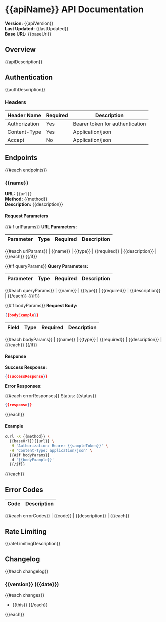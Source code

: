 # {{apiName}} API Documentation

**Version:** {{apiVersion}}  
**Last Updated:** {{lastUpdated}}  
**Base URL:** {{baseUrl}}

## Overview

{{apiDescription}}

## Authentication

{{authDescription}}

### Headers

| Header Name | Required | Description |
|-------------|----------|-------------|
| Authorization | Yes | Bearer token for authentication |
| Content-Type | Yes | Application/json |
| Accept | No | Application/json |

## Endpoints

{{#each endpoints}}

### {{name}}

**URL:** `{{url}}`  
**Method:** {{method}}  
**Description:** {{description}}

#### Request Parameters

{{#if urlParams}}
**URL Parameters:**

| Parameter | Type | Required | Description |
|-----------|------|----------|-------------|
{{#each urlParams}}
| {{name}} | {{type}} | {{required}} | {{description}} |
{{/each}}
{{/if}}

{{#if queryParams}}
**Query Parameters:**

| Parameter | Type | Required | Description |
|-----------|------|----------|-------------|
{{#each queryParams}}
| {{name}} | {{type}} | {{required}} | {{description}} |
{{/each}}
{{/if}}

{{#if bodyParams}}
**Request Body:**

```json
{{bodyExample}}
```

| Field | Type | Required | Description |
|-------|------|----------|-------------|
{{#each bodyParams}}
| {{name}} | {{type}} | {{required}} | {{description}} |
{{/each}}
{{/if}}

#### Response

**Success Response:**

```json
{{successResponse}}
```

**Error Responses:**

{{#each errorResponses}}
Status: {{status}}

```json
{{response}}
```

{{/each}}

#### Example

```bash
curl -X {{method}} \
  {{baseUrl}}{{url}} \
  -H 'Authorization: Bearer {{sampleToken}}' \
  -H 'Content-Type: application/json' \
  {{#if bodyParams}}
  -d '{{bodyExample}}'
  {{/if}}
```

{{/each}}

## Error Codes

| Code | Description |
|------|-------------|
{{#each errorCodes}}
| {{code}} | {{description}} |
{{/each}}

## Rate Limiting

{{rateLimitingDescription}}

## Changelog

{{#each changelog}}
### {{version}} ({{date}})

{{#each changes}}
- {{this}}
{{/each}}

{{/each}}
